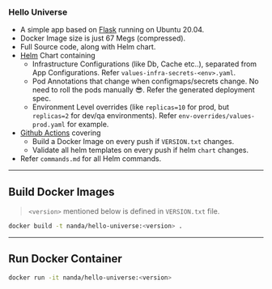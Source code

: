 ### Hello Universe
* A simple app based on [Flask](https://flask.palletsprojects.com/en/1.1.x/) running on Ubuntu 20.04.
* Docker Image size is just 67 Megs (compressed).
* Full Source code, along with Helm chart.
* [Helm](https://helm.sh/) Chart containing
    * Infrastructure Configurations (like Db, Cache etc..), separated from App Configurations. Refer `values-infra-secrets-<env>.yaml`.
    * Pod Annotations that change when configmaps/secrets change. No need to roll the pods manually 😎. Refer the generated deployment spec.
    * Environment Level overrides (like `replicas=10` for prod, but `replicas=2` for dev/qa environments). Refer `env-overrides/values-prod.yaml` for example.
* [Github Actions](https://github.com/features/actions) covering
    * Build a Docker Image on every push if `VERSION.txt` changes.
    * Validate all helm templates on every push if helm `chart` changes.
* Refer `commands.md` for all Helm commands.

---
## Build Docker Images
> `<version>` mentioned below is defined in `VERSION.txt` file.
```sh
docker build -t nanda/hello-universe:<version> .
```

---
## Run Docker Container
```sh
docker run -it nanda/hello-universe:<version>
```
